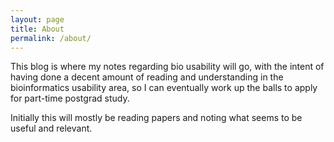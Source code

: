 ```yaml
---
layout: page
title: About
permalink: /about/
---
```


This blog is where my notes regarding bio usability will go, with the intent of having done a decent amount of reading and understanding in the bioinformatics usability area, so I can eventually work up the balls to apply for part-time postgrad study.

Initially this will mostly be reading papers and noting what seems to be useful and relevant.
